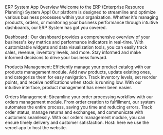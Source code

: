 

ERP System App
Overview
Welcome to the ERP (Enterprise Resource Planning) System App! Our platform is designed to streamline and optimize various business processes within your organization. Whether it's managing products, orders, or monitoring your business performance through intuitive dashboards, our ERP System has got you covered.

Dashboard :
Our dashboard provides a comprehensive overview of your business's key metrics and performance indicators in real-time. With customizable widgets and data visualization tools, you can easily track sales, revenue, inventory levels, and more. Stay informed and make informed decisions to drive your business forward.

Products Management:
Efficiently manage your product catalog with our products management module. Add new products, update existing ones, and categorize them for easy navigation. Track inventory levels, set reorder points, and receive notifications when stock is running low. With our intuitive interface, product management has never been easier.

Orders Management:
Streamline your order processing workflow with our orders management module. From order creation to fulfillment, our system automates the entire process, saving you time and reducing errors. Track order status, manage returns and exchanges, and communicate with customers seamlessly. With our orders management module, you can ensure timely delivery and customer satisfaction.
Host:
here we use the vercel app to host the website.
